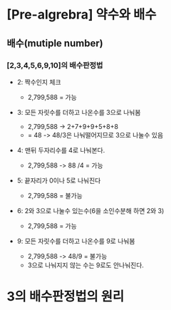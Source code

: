 # [Pre-algrebra] 약수와 배수

## 배수(mutiple number)

### [2,3,4,5,6,9,10]의 배수판정법

- 2: 짝수인지 체크
  - 2,799,588 = 가능

- 3: 모든 자릿수를 더하고 나온수를 3으로 나눠봄
  - 2,799,588 -> 2+7+9+9+5+8+8
  - = 48 -> 48/3은 나눠떨어지므로 3으로 나눌수 있음

- 4: 맨뒤 두자리수를 4로 나눠본다.
  - 2,799,588 -> 88 /4 = 가능
 
- 5: 끝자리가 0이나 5로 나눠진다
  - 2,799,588 = 불가능

- 6: 2와 3으로 나눌수 있는수(6을 소인수분해 하면 2와 3)
  - 2,799,588 = 가능

- 9: 모든 자릿수를 더하고 나온수를 9로 나눠봄
  - 2,799,588 -> 48/9 = 불가능
  - 3으로 나눠지지 않는 수는 9로도 안나눠진다.

# 3의 배수판정법의 원리